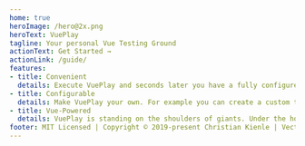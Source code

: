 ```yaml
---
home: true
heroImage: /hero@2x.png
heroText: VuePlay
tagline: Your personal Vue Testing Ground
actionText: Get Started →
actionLink: /guide/
features:
- title: Convenient
  details: Execute VuePlay and seconds later you have a fully configured Vue testing ground ready in your favorite editor.
- title: Configurable
  details: Make VuePlay your own. For example you can create a custom template and integrate VuePlay with your favorite editor.
- title: Vue-Powered
  details: VuePlay is standing on the shoulders of giants. Under the hood, VuePlay is simply using tools you already know. Nothing is hidden away from you.
footer: MIT Licensed | Copyright © 2019-present Christian Kienle | Vectors graphics designed by Freepik.com
---
```

